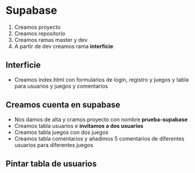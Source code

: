 # Supabase
1. Creamos proyecto
2. Creamos repositorio
3. Creamos ramas master y dev
4. A partir de dev creamos rama **interficie**

## Interficie
- Creamos index.html con formularios de login, registro y juegos  y tabla para usuarios y juegos y comentarios

## Creamos cuenta en supabase
- Nos damos de alta y cramos proyecto con nombre **prueba-supabase**
- Creamos tabla usuarios e **invitamos a dos usuarios**
- Creamos tabla juegos con dos juegos
- Creamos tabla comentarios y añadimos 5 comentarios de diferentes usuarios para diferentes juegos

## Pintar tabla de usuarios
